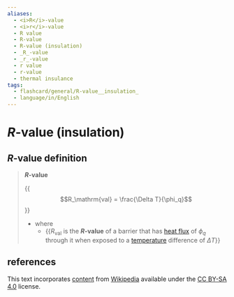 ```yaml
---
aliases:
  - <i>R</i>-value
  - <i>r</i>-value
  - R value
  - R-value
  - R-value (insulation)
  - _R_-value
  - _r_-value
  - r value
  - r-value
  - thermal insulance
tags:
  - flashcard/general/R-value__insulation_
  - language/in/English
---
```


# _R_-value (insulation)

## _R_-value definition

> ___R_-value__
>
> {{$$R_\mathrm{val} = \frac{\Delta T}{\phi_q}$$}}
>
> - where
>   - {{$R_\mathrm{val}$ is the ___R_-value__ of a barrier that has [heat flux](heat%20flux.md) of $\phi_q$ through it when exposed to a [temperature](temperature.md) difference of $\Delta T$}} <!--SR:!2024-04-18,24,230!2024-07-30,168,310-->

## references

This text incorporates [content](https://en.wikipedia.org/wiki/R-value_(insulation)) from [Wikipedia](Wikipedia.md) available under the [CC BY-SA 4.0](https://creativecommons.org/licenses/by-sa/4.0/) license.
